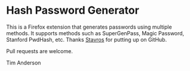 Hash Password Generator
=======================

This is a Firefox extension that generates passwords using multiple methods. It supports methods such as SuperGenPass,
Magic Password, Stanford PwdHash, etc. Thanks [Stavros](/skorokithakis) for putting up on GitHub.

Pull requests are welcome.

Tim Anderson
